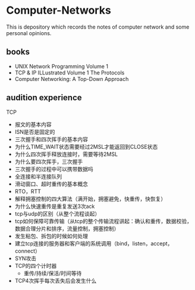 # Computer-Networks

This is depository which records the notes of computer network and some personal opinions.



## books

- UNIX Network Programming Volume 1
- TCP & IP ILLustrated Volume 1 The Protocols
- Computer Networking: A Top-Down Approach



## audition experience

TCP

- 报文的基本内容
- ISN是否是固定的
- 三次握手和四次挥手的基本内容
- 为什么TIME_WAIT状态需要经过2MSL才能返回到CLOSE状态
- 为什么四次挥手释放连接时，需要等待2MSL
- 为什么要四次挥手，三次握手
- 三次握手的过程中可以携带数据吗
- 全连接和半连接队列
- 滑动窗口、超时重传的基本概念
- RTO，RTT
- 解释拥塞控制的四大算法（满开始，拥塞避免，快重传，快恢复）
- 为什么快速重传是重复发送3次ack
- tcp与udp的区别（从整个流程谈起）
- tcp如何保障可靠传输（从tcp的整个传输流程讲起：确认和重传，数据校验，数据合理分片和排序，流量控制，拥塞控制）
- 发生粘包、拆包的时候如何处理
- 建立tcp连接的服务器和客户端的系统调用（bind，listen，accept，connect）
- SYN攻击
- TCP的四个计时器
  - 重传/持续/保活/时间等待
- TCP4次挥手每次丢失后会发生什么
